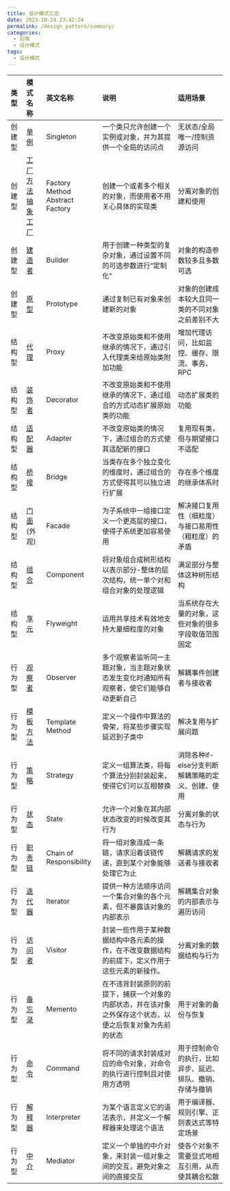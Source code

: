 ```yaml
---
title: 设计模式汇总
date: 2023-10-24 23:42:24
permalink: /design_pattern/summary/
categories:
  - 后端
  - 设计模式
tags:
  - 设计模式
---
```

| **类型** | **模式名称** | **英文名称** | **说明** | **适用场景** |
| :-- | :-- | :-- | :-- | :-- |
| 创建型|[单例](/design_pattern/singleton/)|Singleton|一个类只允许创建一个实例或对象，并为其提供一个全局的访问点|无状态/全局唯一/控制资源访问|
| 创建型 |[工厂方法](/design_pattern/factory_method/)<br/>[抽象工厂](/design_pattern/abstract_factory/)|Factory Method<br/>Abstract Factory|创建一个或者多个相关的对象，而使用者不用关心具体的实现类|分离对象的创建和使用|
| 创建型 |[建造者](/design_pattern/builder/)|Builder|用于创建一种类型的复杂对象，通过设置不同的可选参数进行“定制化”|对象的构造参数较多且多数可选|
| 创建型 |[原型](/design_pattern/prototype/)|Prototype|通过复制已有对象来创建新的对象|对象的创建成本较大且同一类的不同对象之前差别不大|
| 结构型 |[代理](/design_pattern/proxy/)|Proxy|不改变原始类和不使用继承的情况下，通过引入代理类来给原始类附加功能|增加代理访问，比如监控、缓存、限流、事务、RPC|
| 结构型 |[装饰者](/design_pattern/decorator/)|Decorator|不改变原始类和不使用继承的情况下，通过组合的方式动态扩展原始类的功能|动态扩展类的功能|
| 结构型 |[适配器](/design_pattern/adapter/)|Adapter|不改变原始类的情况下，通过组合的方式使其适配新的接口|复用现有类，但与期望接口不适配|
| 结构型 |[桥接](/design_pattern/bridge/)|Bridge|当类存在多个独立变化的维度时，通过组合的方式使得其可以独立进行扩展|存在多个维度的继承体系时|
| 结构型 |[门面](/design_pattern/facade/)(外观)|Facade|为子系统中一组接口定义一个更高层的接口，使得子系统更加容易使用|解决接口复用性（细粒度）与接口易用性（粗粒度）的矛盾|
| 结构型 |[组合](/design_pattern/component/)|Component|将对象组合成树形结构以表示部分-整体的层次结构，统一单个对和组合对象的处理逻辑|满足部分与整体这种树形结构|
| 结构型 |[享元](/design_pattern/flyweight/)|Flyweight|运用共享技术有效地支持大量细粒度的对象|当系统存在大量的对象，这些对象的很多字段取值范围固定|
| 行为型 |[观察者](/design_pattern/observer/)|Observer|多个观察者监听同一主题对象，当主题对象状态发生变化时通知所有观察者，使它们能够自动更新自己|解耦事件创建者与接收者|
| 行为型 |[模板方法](/design_pattern/template_method/)|Template Method|定义一个操作中算法的骨架，将某些步骤实现延迟到子类中|解决复用与扩展问题|
| 行为型 |[策略](/design_pattern/strategy/)|Strategy|定义一组算法类，将每个算法分别封装起来，使得它们可以互相替换|消除各种if-else分支判断 解耦策略的定义、创建、使用|
| 行为型 |[状态](/design_pattern/state/)|State|允许一个对象在其内部状态改变的时候改变其行为|分离对象的状态与行为|
| 行为型 |[职责链](/design_pattern/chain_of_responsibility/)|Chain of Responsibility|将一组对象连成一条链，请求沿着该链传递，直到某个对象能够处理它为止|解耦请求的发送者与接收者|
| 行为型 |[迭代器](/design_pattern/iterator/)|Iterator|提供一种方法顺序访问一个集合对象的各个元素，但不暴露该对象的内部表示|解耦集合对象的内部表示与遍历访问|
| 行为型 |[访问者](/design_pattern/visitor/)|Visitor|封装一些作用于某种数据结构中各元素的操作，在不改变数据结构的前提下，定义作用于这些元素的新操作。|分离对象的数据结构与行为|
| 行为型 |[备忘录](/design_pattern/memento/)|Memento|在不违背封装原则的前提下，捕获一个对象的内部状态，并在该对象之外保存这个状态，以便之后恢复对象为先前的状态|用于对象的备份与恢复|
| 行为型 |[命令](/design_pattern/command/)|Command|将不同的请求封装成对应的命令对象，对命令的执行进行控制且对使用方透明|用于控制命令的执行，比如异步、延迟、排队、撤销、存储与撤销|
| 行为型 |[解释器](/design_pattern/interpreter/)|Interpreter|为某个语言定义它的语法表示，并定义一个解释器来处理这个语法|用于编译器、规则引擎、正则表达式等特定场景|
| 行为型 |[中介](/design_pattern/mediator/)|Mediator|定义一个单独的中介对象，来封装一组对象之间的交互，避免对象之间的直接交互|使各个对象不需要显式地相互引用，从而使其耦合松散|



